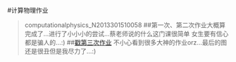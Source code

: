 #计算物理作业 
>computationalphysics_N2013301510058
##第一次、第二次作业大概算完成了…进行了小小小的尝试…蔡老师说的什么这门课很简单 女生要有信心都是骗人的…:)
##[戳第三次作业](https://github.com/zhuchuchu/computationalphysics_N2013301510058/blob/master/homework03.md)
>不小心看到很多大神的作业orz…最后的图还是很丑但是我尽力了…:)
